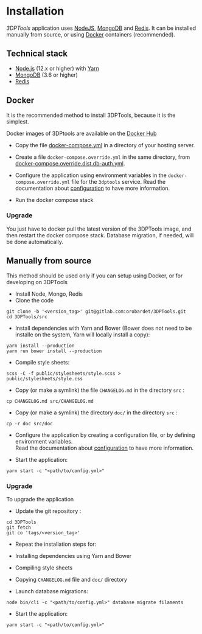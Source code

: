 # Installation

*3DPTools* application uses [NodeJS](https://nodejs.org), [MongoDB](https://www.mongodb.com/) and [Redis](https://redis.io/). 
It can be installed manually from source, or using [Docker](https://www.docker.com/) containers (recommended).

## Technical stack

- [Node.js](https://nodejs.org/) (12.x or higher) with [Yarn](https://yarnpkg.com)
- [MongoDB](https://www.mongodb.com/) (3.6 or higher)
- [Redis](https://redis.io/)

## Docker

It is the recommended method to install 3DPTools, because it is the simplest.

Docker images of 3DPtools are available on the [Docker Hub](https://hub.docker.com/r/orobardet/3dptools/) 

- Copy the file [docker-compose.yml](docker-compose.yml) in a directory of your hosting server. 

- Create a file `docker-compose.override.yml` in the same directory, from [docker-compose.override.dist.db-auth.yml](docker-compose.override.dist.db-auth.yml).  

- Configure the application using environment variables in the `docker-compose.override.yml` file for the `3dptools` service. 
  Read the documentation about [configuration](doc/en/configuration) to have more information.

- Run the docker compose stack

### Upgrade

You just have to docker pull the latest version of the 3DPTools image, and then restart the docker compose stack.
Database migration, if needed, will be done automatically. 

## Manually from source

This method should be used only if you can setup using Docker, or for developing on 3DPTools

- Install Node, Mongo, Redis
- Clone the code

```shell
git clone -b '<version_tag>' git@gitlab.com:orobardet/3DPTools.git
cd 3DPTools/src
```

- Install dependencies with Yarn and Bower (Bower does not need to be installe on the system, Yarn will locally install a copy):

```shell
yarn install --production
yarn run bower install --production
```

- Compile style sheets:

```shell
scss -C -f public/stylesheets/style.scss > public/stylesheets/style.css
```

- Copy (or make a symlink) the file `CHANGELOG.md` in the directory `src` :

```shell
cp CHANGELOG.md src/CHANGELOG.md
```

- Copy (or make a symlink) the directory `doc/` in the directory `src` : 

```shell
cp -r doc src/doc
```

- Configure the application by creating a configuration file, or by defining environment variables.    
  Read the documentation about [configuration](doc/en/configuration) to have more information.

- Start the application:

```shell
yarn start -c "<path/to/config.yml>" 
```

### Upgrade

To upgrade the application

- Update the git repository :

```shell
cd 3DPTools
git fetch
git co 'tags/<version_tag>'
```

- Repeat the installation steps for:
 - Installing dependencies using Yarn and Bower
 - Compiling style sheets
 - Copying `CHANGELOG.md` file and `doc/` directory

- Launch database migrations: 

```shell
node bin/cli -c "<path/to/config.yml>" database migrate filaments
```

- Start the application:

```shell
yarn start -c "<path/to/config.yml>" 
```